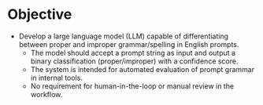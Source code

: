 # Objective
- Develop a large language model (LLM) capable of differentiating between proper and improper grammar/spelling in English prompts.
    - The model should accept a prompt string as input and output a binary classification (proper/improper) with a confidence score.
    - The system is intended for automated evaluation of prompt grammar in internal tools.
    - No requirement for human-in-the-loop or manual review in the workflow. 